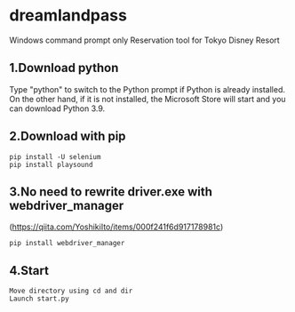 # dreamlandpass

Windows command prompt only
Reservation tool for Tokyo Disney Resort

## 1.Download python

Type "python" to switch to the Python prompt if Python is already installed. On the other hand, if it is not installed, the Microsoft Store will start and you can download Python 3.9.

## 2.Download with pip

```
pip install -U selenium
pip install playsound
```

## 3.No need to rewrite driver.exe with webdriver_manager

(https://qiita.com/YoshikiIto/items/000f241f6d917178981c)

```
pip install webdriver_manager
```

## 4.Start

```
Move directory using cd and dir
Launch start.py
```
